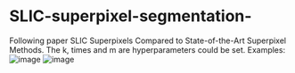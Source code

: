 # SLIC-superpixel-segmentation-
Following paper SLIC Superpixels Compared to State-of-the-Art Superpixel Methods. The k, times and m are hyperparameters could be set. 
Examples:
![image](https://github.com/cccc221c/SLIC-superpixel-segmentation-/assets/98146653/6e2771d4-1d48-4664-baa0-51fbe7d96e16)
![image](https://github.com/cccc221c/SLIC-superpixel-segmentation-/assets/98146653/627e51d6-0e74-45b4-89fb-7243c04db9f0)
